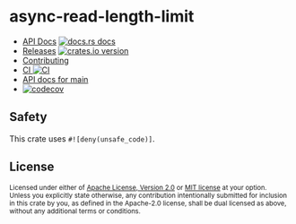 # async-read-length-limit

* [API Docs][docs] [![docs.rs docs][docs-badge]][docs]
* [Releases][releases] [![crates.io version][version-badge]][crate]
* [Contributing][contributing]
* [CI ![CI][ci-badge]][ci]
* [API docs for main][main-docs]
* [![codecov](https://codecov.io/gh/jbr/async-read-length-limit/branch/main/graph/badge.svg?token=OH9VNPYC0C)](https://codecov.io/gh/jbr/async-read-length-limit)

[ci]: https://github.com/jbr/async-read-length-limit/actions?query=workflow%3ACI
[ci-badge]: https://github.com/jbr/async-read-length-limit/workflows/CI/badge.svg
[releases]: https://github.com/jbr/async-read-length-limit/releases
[docs]: https://docs.rs/async-read-length-limit
[contributing]: https://github.com/jbr/async-read-length-limit/blob/main/.github/CONTRIBUTING.md
[crate]: https://crates.io/crates/async-read-length-limit
[docs-badge]: https://img.shields.io/badge/docs-latest-blue.svg?style=flat-square
[version-badge]: https://img.shields.io/crates/v/async-read-length-limit.svg?style=flat-square
[main-docs]: https://jbr.github.io/async-read-length-limit/async_read_length_limit

## Safety
This crate uses `#![deny(unsafe_code)]`.

## License

<sup>
Licensed under either of <a href="LICENSE-APACHE">Apache License, Version
2.0</a> or <a href="LICENSE-MIT">MIT license</a> at your option.
</sup>

<br/>

<sub>
Unless you explicitly state otherwise, any contribution intentionally submitted
for inclusion in this crate by you, as defined in the Apache-2.0 license, shall
be dual licensed as above, without any additional terms or conditions.
</sub>
